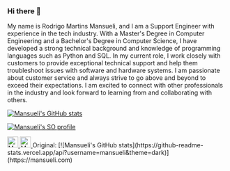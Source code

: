 ### Hi there 👋

My name is Rodrigo Martins Mansueli, and I am a Support Engineer with experience in the tech industry. With a Master's Degree in Computer Engineering and a Bachelor's Degree in Computer Science, I have developed a strong technical background and knowledge of programming languages such as Python and SQL.
In my current role, I work closely with customers to provide exceptional technical support and help them troubleshoot issues with software and hardware systems. I am passionate about customer service and always strive to go above and beyond to exceed their expectations.
I am excited to connect with other professionals in the industry and look forward to learning from and collaborating with others. 

[![Mansueli's GitHub stats](https://github-readme-stats.zohan.tech/api?username=mansueli&theme=monokai)](https://mansueli.com)


[![Mansueli's SO profile](https://stackoverflow-readme-profile.johannchopin.fr/profile/2188186?theme=monokai)](https://stackoverflow.com/users/2188186/mansueli)


<a href="https://stackoverflow-readme-profile.vercel.app/tags-league/python/users/2188186">
  <img
       src="https://stackoverflow-readme-profile.johannchopin.fr/tags-league-ranking/java/2188186?theme=monokai"
       alt="Mansueli's SO ranking for Java"
       height="25px"
   >
</a>
<a href="https://stackoverflow-readme-profile.vercel.app/tags-league/java/users/2188186">
  <img
       src="https://stackoverflow-readme-profile.johannchopin.fr/tags-league-ranking/python/2188186?theme=monokai"
       alt="Mansueli's SO ranking for Python"
       height="25px"
   >
</a>
Original:
[![Mansueli's GitHub stats](https://github-readme-stats.vercel.app/api?username=mansueli&theme=dark)](https://mansueli.com)


<!--
**mansueli/mansueli** is a ✨ _special_ ✨ repository because its `README.md` (this file) appears on your GitHub profile.

Here are some ideas to get you started:

- 🔭 I’m currently working on ...
- 🌱 I’m currently learning ...
- 👯 I’m looking to collaborate on ...
- 🤔 I’m looking for help with ...
- 💬 Ask me about ...
- 📫 How to reach me: ...
- 😄 Pronouns: ...
- ⚡ Fun fact: ...
-->
